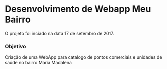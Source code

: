 # Desenvolvimento de Webapp Meu Bairro
O projeto foi inciado na data 17 de setembro de 2017.

### Objetivo
Criação de uma WebApp para catalogo de pontos comerciais e unidades de saúde no bairro Maria Madalena
